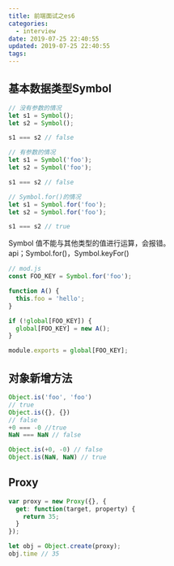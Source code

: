 ```yaml
---
title: 前端面试之es6
categories:
  - interview
date: 2019-07-25 22:40:55
updated: 2019-07-25 22:40:55
tags:
---
```


## 基本数据类型Symbol

```js
// 没有参数的情况
let s1 = Symbol();
let s2 = Symbol();

s1 === s2 // false

// 有参数的情况
let s1 = Symbol('foo');
let s2 = Symbol('foo');

s1 === s2 // false

// Symbol.for()的情况
let s1 = Symbol.for('foo');
let s2 = Symbol.for('foo');

s1 === s2 // true
```

Symbol 值不能与其他类型的值进行运算，会报错。  
api；Symbol.for()，Symbol.keyFor()

```js 模块的 Singleton 模式
// mod.js
const FOO_KEY = Symbol.for('foo');

function A() {
  this.foo = 'hello';
}

if (!global[FOO_KEY]) {
  global[FOO_KEY] = new A();
}

module.exports = global[FOO_KEY];
```

## 对象新增方法

```js
Object.is('foo', 'foo')
// true
Object.is({}, {})
// false
+0 === -0 //true
NaN === NaN // false

Object.is(+0, -0) // false
Object.is(NaN, NaN) // true
```

## Proxy

```js
var proxy = new Proxy({}, {
  get: function(target, property) {
    return 35;
  }
});

let obj = Object.create(proxy);
obj.time // 35
```
